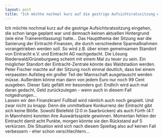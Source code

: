 ```yaml
---
layout: post
title: "Ich möchte nochmal kurz auf die gestrige Aufsichtsratssitzung eingehen, die schon lange geplant war und demnach keinen aktuellen Hintergrund (wie eine Trainerentlassung) hatte..."
---
```


Ich möchte nochmal kurz auf die gestrige Aufsichtsratssitzung eingehen, die schon lange geplant war und demnach keinen aktuellen Hintergrund (wie eine Trainerentlassung) hatte... Das Hauptthema der Sitzung war die Sanierung der Eintracht-Finanzen, die durch verschiedene Sparmaßnahmen vorangetrieben werden soll. So wird z.B. über einen gemeinsamen Standort von Eintracht e.V. und Eintracht AG nachgedacht. Die Lösung Riederwald/Grüneburgweg scheint mit einem Mal zu teuer zu sein. Ein möglicher Standort der Eintracht-Zentrale könnte das Waldstadion werden.  
Peter Fischer machte auf der Sitzung noch einmal deutlich, dass bei einem verpassten Aufstieg ein großer Teil der Mannschaft ausgetauscht werden müsse. Außerdem könne man dann von jedem Euro nur noch 99 Cent ausgeben. Dieser Satz gefällt mir besonders gut: Endlich wird auch mal daran gedacht, Geld zurückzulegen - wenn auch in diesem Fall notgedrungen...  
Lassen wir den Finanzkram! Fußball wird nämlich auch noch gespielt. Und zwar nicht zu knapp: Denn die unmittelbare Konkurrenz der Eintracht gibt sich keine Blöße. Sowohl Bielefeld (2:0 in Saarbrücken) als auch Fürth (4:1 in Mannheim) konnten ihre Auswärtsspiele gewinnen. Momentan fehlen der Eintracht damit acht Punkte, morgen könnte sie den Rückstand auf 5 verkürzen. Die Situation wird sich nach diesem Spieltag also auf keinen Fall verbessern - eher schon verschlechtern...
